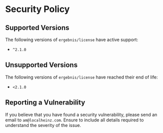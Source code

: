 # Security Policy

## Supported Versions

The following versions of `ergebnis/license` have active support:

- `^2.1.0`

## Unsupported Versions

The following versions of `ergebnis/license` have reached their end of life:

- `<2.1.0`

## Reporting a Vulnerability

If you believe that you have found a security vulnerability, please send an email to `am@localheinz.com`. Ensure to include all details required to understand the severity of the issue.
